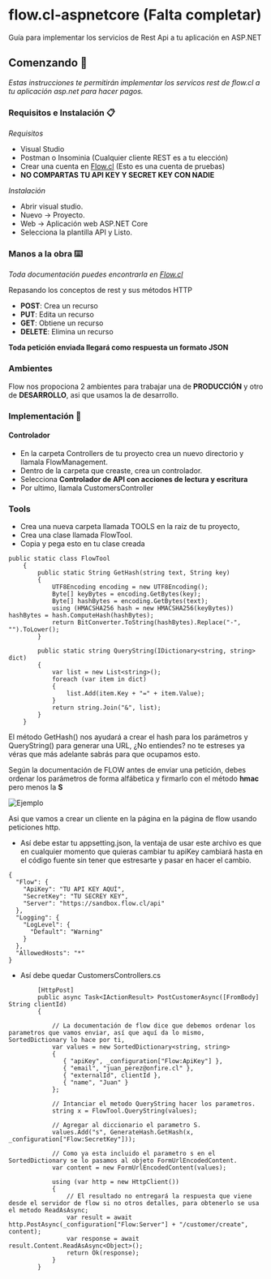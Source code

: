 # flow.cl-aspnetcore (Falta completar)
Guía para implementar los servicios de Rest Api a tu aplicación en ASP.NET

## Comenzando 🚀
_Estas instrucciones te permitirán implementar los servicos rest de flow.cl a tu aplicación asp.net para hacer pagos._

### Requisitos e Instalación 📋

_Requisitos_
* Visual Studio
* Postman o Insominia (Cualquier cliente REST es a tu elección)
* Crear una cuenta en [Flow.cl](https://sandbox.flow.cl) (Esto es una cuenta de pruebas)
* **NO COMPARTAS TU API KEY Y SECRET KEY CON NADIE**

_Instalación_
* Abrir visual studio.
* Nuevo -> Proyecto.
* Web -> Aplicación web ASP.NET Core
* Selecciona la plantilla API y Listo.

### Manos a la obra ⌨️
_Toda documentación puedes encontrarla en [Flow.cl](https://www.flow.cl/docs/api.html/)_

Repasando los conceptos de rest y sus métodos HTTP
* **POST**: Crea un recurso
* **PUT**: Edita un recurso
* **GET**: Obtiene un recurso
* **DELETE**: Elimina un recurso

**Toda petición enviada llegará como respuesta un formato JSON**

### Ambientes ##
Flow nos propociona 2 ambientes para trabajar una de **PRODUCCIÓN** y otro de **DESARROLLO**, asi que usamos la de desarrollo.

### Implementación 🔧 ###

#### Controlador ####
* En la carpeta Controllers de tu proyecto crea un nuevo directorio y llamala FlowManagement.
* Dentro de la carpeta que creaste, crea un controlador.
* Selecciona **Controlador de API con acciones de lectura y escritura**
* Por ultimo, llamala CustomersController

### Tools ###
* Crea una nueva carpeta llamada TOOLS en la raiz de tu proyecto,
* Crea una clase llamada FlowTool.
* Copia y pega esto en tu clase creada
```
public static class FlowTool
    {
        public static String GetHash(string text, String key)
        {
            UTF8Encoding encoding = new UTF8Encoding();
            Byte[] keyBytes = encoding.GetBytes(key);
            Byte[] hashBytes = encoding.GetBytes(text);
            using (HMACSHA256 hash = new HMACSHA256(keyBytes)) hashBytes = hash.ComputeHash(hashBytes);
            return BitConverter.ToString(hashBytes).Replace("-", "").ToLower();
        }

        public static string QueryString(IDictionary<string, string> dict)
        {
            var list = new List<string>();
            foreach (var item in dict)
            {
                list.Add(item.Key + "=" + item.Value);
            }
            return string.Join("&", list);
        }
    }
```
El método GetHash() nos ayudará a crear el hash para los parámetros y QueryString() para generar una URL, ¿No entiendes? no te estreses
ya véras que más adelante sabrás para que ocupamos esto.

Según la documentación de FLOW antes de enviar una petición, debes ordenar los parámetros de forma alfábetica y firmarlo con
el método **hmac** pero menos la **S**

![Ejemplo](https://i.ibb.co/X712zsp/Ejemplo1.png)

Asi que vamos a crear un cliente en la página en la página de flow usando peticiones http.

* Así debe estar tu appsetting.json, la ventaja de usar este archivo es que en cualquier momento que quieras cambiar tu apiKey 
cambiará hasta en el código fuente sin tener que estresarte y pasar en hacer el cambio.

```
{
  "Flow": {
    "ApiKey": "TU API KEY AQUÍ",
    "SecretKey": "TU SECREY KEY",
    "Server": "https://sandbox.flow.cl/api"
  },
  "Logging": {
    "LogLevel": {
      "Default": "Warning"
    }
  },
  "AllowedHosts": "*"
}

```
* Así debe quedar CustomersControllers.cs
```
        [HttpPost]
        public async Task<IActionResult> PostCustomerAsync([FromBody] String clientId)
        {

            // La documentación de flow dice que debemos ordenar los parametros que vamos enviar, así que aquí da lo mismo, SortedDictionary lo hace por ti,
            var values = new SortedDictionary<string, string>
            {
               { "apiKey", _configuration["Flow:ApiKey"] },
               { "email", "juan_perez@onfire.cl" },
               { "externalId", clientId },
               { "name", "Juan" }
            };

            // Intanciar el metodo QueryString hacer los parametros.
            string x = FlowTool.QueryString(values);
            
            // Agregar al diccionario el parametro S.
            values.Add("s", GenerateHash.GetHash(x, _configuration["Flow:SecretKey"]));
            
            // Como ya esta incluido el parametro s en el SortedDictionary se lo pasamos al objeto FormUrlEncodedContent.
            var content = new FormUrlEncodedContent(values);

            using (var http = new HttpClient())
            {
                // El resultado no entregará la respuesta que viene desde el servidor de flow si no otros detalles, para obtenerlo se usa el metodo ReadAsAsync;
                var result = await http.PostAsync(_configuration["Flow:Server"] + "/customer/create", content);
                var response = await result.Content.ReadAsAsync<Object>();
                return Ok(response);
            }
        }
```
